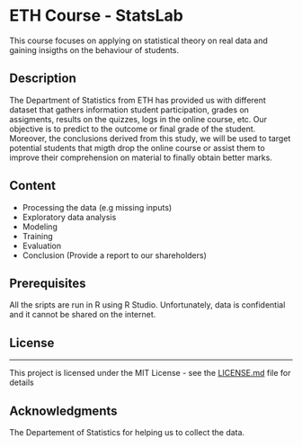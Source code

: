 # ETH Course - StatsLab

This course focuses on applying on statistical theory on real data and gaining insigths on the behaviour of students.

## Description

The Department of Statistics from ETH has provided us with different dataset that gathers information student participation, 
grades on assigments, results on the quizzes, logs in the online course, etc. Our objective is to predict to the outcome
or final grade of the student. Moreover, the conclusions derived from this study, we will be used to target potential students 
that migth drop the online course or assist them to improve their comprehension on material to finally obtain better marks.

## Content

* Processing the data (e.g missing inputs)
* Exploratory data analysis
* Modeling
* Training
* Evaluation 
* Conclusion (Provide a report to our shareholders)

## Prerequisites

All the sripts are run in R using R Studio. Unfortunately, data is confidential and it cannot be shared on the internet. 

## License
****
This project is licensed under the MIT License - see the [LICENSE.md](LICENSE.md) file for details

## Acknowledgments

The Departement of Statistics for helping us to collect the data. 
